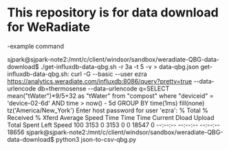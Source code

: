 # This repository is for data download for WeRadiate

-example command

sjpark@sjpark-note2:/mnt/c/client/windsor/sandbox/weradiate-QBG-data-download$ ./get-influxdb-data-qbg.sh -r 3a -t 5 -v > data-qbg.json
get-influxdb-data-qbg.sh: curl -G --basic --user ezra https://analytics.weradiate.com/influxdb:8086/query?pretty=true --data-urlencode db=thermosense --data-urlencode q=SELECT mean("tWater")*9/5+32 as "tWater" from "compost" where "deviceid" = 'device-02-6d' AND time > now() - 5d GROUP BY time(1ms) fill(none) tz('America/New_York')
Enter host password for user 'ezra':
  % Total    % Received % Xferd  Average Speed   Time    Time     Time  Current
                                 Dload  Upload   Total   Spent    Left  Speed
100  3153    0  3153    0     0  18547      0 --:--:-- --:--:-- --:--:-- 18656
sjpark@sjpark-note2:/mnt/c/client/windsor/sandbox/weradiate-QBG-data-download$ python3 json-to-csv-qbg.py